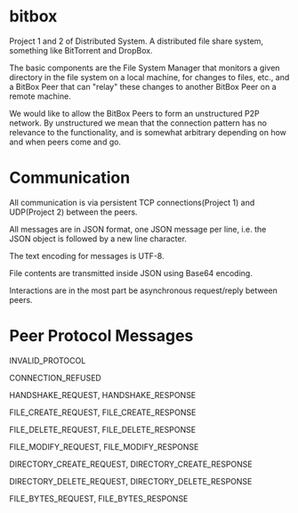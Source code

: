 # bitbox
Project 1 and 2 of Distributed System. A distributed file share system, something like BitTorrent and DropBox.

The basic components are the File System Manager that monitors a given directory in the file system on a local machine, for changes to files, etc., and a BitBox Peer that can "relay" these changes to another BitBox Peer on a remote machine.

We would like to allow the BitBox Peers to form an unstructured P2P network. By unstructured we mean that the connection pattern has no relevance to the functionality, and is somewhat arbitrary depending on how and when peers come and go.

# Communication

All communication is via persistent TCP connections(Project 1) and UDP(Project 2) between the peers.

All messages are in JSON format, one JSON message per line, i.e. the JSON object is followed by a new line character.

The text encoding for messages is UTF-8.

File contents are transmitted inside JSON using Base64 encoding.

Interactions are in the most part be asynchronous request/reply between peers.

# Peer Protocol Messages

INVALID_PROTOCOL

CONNECTION_REFUSED

HANDSHAKE_REQUEST, HANDSHAKE_RESPONSE

FILE_CREATE_REQUEST, FILE_CREATE_RESPONSE

FILE_DELETE_REQUEST, FILE_DELETE_RESPONSE

FILE_MODIFY_REQUEST, FILE_MODIFY_RESPONSE

DIRECTORY_CREATE_REQUEST, DIRECTORY_CREATE_RESPONSE

DIRECTORY_DELETE_REQUEST, DIRECTORY_DELETE_RESPONSE

FILE_BYTES_REQUEST, FILE_BYTES_RESPONSE
